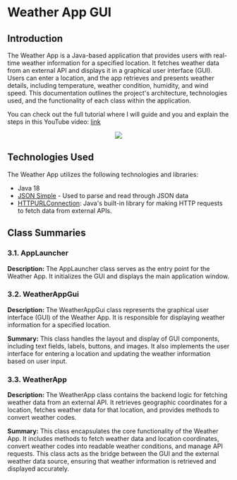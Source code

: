<h1>Weather App GUI</h1>
<h2>Introduction</h2>
<p>
    The Weather App is a Java-based application that provides users with real-time weather information for a specified location. It fetches weather data from an external API and displays it in a graphical user interface (GUI). Users can enter a location, and the app retrieves and 
    presents weather details, including temperature, weather condition, humidity, and wind speed. This documentation outlines the project's architecture, technologies used, and the functionality of each class within the application.
</p>

<p>
    You can check out the full tutorial where I will guide and you and explain the steps in this YouTube video: <a href="https://www.youtube.com/watch?v=8ZcEYv2ezWc">link</a>
</p>

<p align="center">
    <img src="https://github.com/curadProgrammer/WeatherAppGUI-Java/blob/main/Screenshot_15.png?raw=true" align="center">
</p>

<h2>Technologies Used</h2>
<p>
    The Weather App utilizes the following technologies and libraries:
</p>
<ul>
  <li>Java 18</li>
  <li><a href="https://code.google.com/archive/p/json-simple/downloads">JSON Simple</a> - Used to parse and read through JSON data</li>
  <li><a href="https://docs.oracle.com/en/java/javase/11/docs/api/java.net/java/net/HttpURLConnection.html">HTTPURLConnection</a>: Java's built-in library for making HTTP requests to fetch data from external APIs.</li>
</ul>

<h2>Class Summaries</h2>

<h3>3.1. AppLauncher</h3>
<p>
    <strong>Description:</strong> The AppLauncher class serves as the entry point for the Weather App. It initializes the GUI and displays the main application window.
</p>

<h3>3.2. WeatherAppGui</h3>
<p>
    <strong>Description:</strong> The WeatherAppGui class represents the graphical user interface (GUI) of the Weather App. It is responsible for displaying weather information for a specified location.
</p>
<p>
    <strong>Summary:</strong> This class handles the layout and display of GUI components, including text fields, labels, buttons, and images. It also implements the user interface for entering a location and updating the weather information based on user input.
</p>

<h3>3.3. WeatherApp</h3>
<p>
    <strong>Description:</strong> The WeatherApp class contains the backend logic for fetching weather data from an external API. It retrieves geographic coordinates for a location, fetches weather data for that location, and provides methods to convert weather codes.
</p>
<p>
    <strong>Summary:</strong> This class encapsulates the core functionality of the Weather App. It includes methods to fetch weather data and location coordinates, convert weather codes into readable weather conditions, and manage API requests. This class acts as the bridge between the GUI and the external weather data source, ensuring that weather information is retrieved and displayed accurately.
</p>

